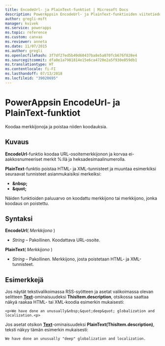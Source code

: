 ```yaml
---
title: EncodeUrl- ja PlainText-funktiot | Microsoft Docs
description: PowerAppsin EncodeUrl- ja PlainText-funktioiden viitetiedot, mukaan lukien syntaksi ja esimerkit
author: gregli-msft
manager: kvivek
ms.service: powerapps
ms.topic: reference
ms.custom: canvas
ms.reviewer: anneta
ms.date: 11/07/2015
ms.author: gregli
ms.openlocfilehash: 3f7df27ed5b49d60437ba8e5a070fcb676f828e4
ms.sourcegitcommit: dfa0e1a7981814e15e6ca4720e2a5f930e859db1
ms.translationtype: HT
ms.contentlocale: fi-FI
ms.lasthandoff: 07/13/2018
ms.locfileid: "39020695"
---
```

# <a name="encodeurl-and-plaintext-functions-in-powerapps"></a>PowerAppsin EncodeUrl- ja PlainText-funktiot
Koodaa merkkijonoja ja poistaa niiden koodauksia.

## <a name="description"></a>Kuvaus
**EncodeUrl**-funktio koodaa URL-osoitemerkkijonon ja korvaa ei-aakkosnumeeriset merkit %:llä ja heksadesimaalinumerolla.  

**PlainText**-funktio poistaa HTML- ja XML-tunnisteet ja muuntaa esimerkiksi seuraavat tunnisteet asianmukaisiksi merkeiksi:

* **&amp;nbsp;**
* **&amp;quot;**

Näiden funktioiden paluuarvo on koodattu merkkijono tai merkkijono, jonka koodaus on poistettu.   

## <a name="syntax"></a>Syntaksi
**EncodeUrl**( *Merkkijono* )

* *String* – Pakollinen.  Koodattava URL-osoite.

**PlainText**( *Merkkijono* )

* *String* – Pakollinen. Merkkijono, josta poistetaan HTML- ja XML-tunnisteet.

## <a name="examples"></a>Esimerkkejä
Jos näytät tekstivalikoimassa RSS-syötteen ja asetat valikoimassa olevan selitteen **[Text](../controls/properties-core.md)**-ominaisuudeksi **ThisItem.description**, otsikossa saattaa näkyä raakaa HTML- tai XML-koodia esimerkin mukaisesti:

    <p>We have done an unusually&nbsp;&quot;deep&quot; globalization and localization.<p>

Jos asetat otsikon **[Text](../controls/properties-core.md)**-ominaisuudeksi **PlainText(ThisItem.description)**, teksti näkyy tämän esimerkin mukaisesti:

    We have done an unusually "deep" globalization and localization.

